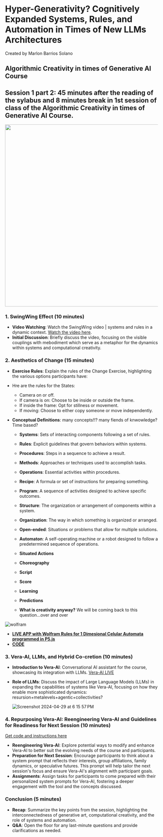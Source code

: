 # Hyper-Generativity? Cognitively Expanded Systems, Rules, and Automation in Times of New LLMs Architectures
Created by Marlon Barrios Solano
## Algorithmic Creativity in times of Generative AI Course
## Session 1 part 2: 45 minutes after the reading of the sylabus and 8 minutes break in 1st session of class of the Algorithmic Creativity in times of Generative AI Course.

<img src="https://github.com/marlonbarrios/vera-ai2/assets/90220317/9326e68c-cb1b-46ed-820a-4d0a0fe0f30f" width="600" >

### 1. SwingWing Effect (10 minutes)
- **Video Watching**: Watch the SwingWing video | systems and rules in a dynamic context. [Watch the video here](https://www.youtube.com/watch?v=8kcUjuXBFA8).
- **Initial Discussion**: Briefly discuss the video, focusing on the visible couplings with mebodiment which serve as a metaphor for the dynamics within systems and computational creativity.

### 2. Aesthetics of Change (15 minutes)
- **Exercise Rules**: Explain the rules of the Change Exercise, highlighting the various options participants have:
  
- Hre are the rules for the States:
  - Camera on or off.
  - If camera is on: Choose to be inside or outside the frame.
  - If inside the frame: Opt for stillness or movement.
  - If moving: Choose to either copy someone or move independently.
- **Conceptual Definitions**: many concepts!!? many fiends of knwowledge? Time based? 
  - **Systems**: Sets of interacting components following a set of rules.
  - **Rules**: Explicit guidelines that govern behaviors within systems.
  - **Procedures**: Steps in a sequence to achieve a result.
  - **Methods**: Approaches or techniques used to accomplish tasks.
  - **Operations**: Essential activities within procedures.
  - **Recipe**: A formula or set of instructions for preparing something.
  - **Program**: A sequence of activities designed to achieve specific outcomes.
  - **Structure**: The organization or arrangement of components within a system.
  - **Organization**: The way in which something is organized or arranged.
  - **Open-ended**: Situations or problems that allow for multiple solutions.
  - **Automaton**: A self-operating machine or a robot designed to follow a predetermined sequence of operations.
  - **Situated Actions**
  - **Choreography**
  - **Script**
  - **Score**
  - **Learning**
  - **Predictions**
  
 
  - **What is creativity anyway?** We will be coming back to this question...over and over
 
    
![wolfram](https://github.com/marlonbarrios/hyper-generativity/assets/90220317/dd655dd3-e83f-4282-863e-8aad31fdff60)


  - **[LIVE APP with Wolfram Rules for 1 Dimesional Celular Automata programmed in P5.js](https://marlonbarrios.github.io/wolframatic/)**
  - **[CODE](https://github.com/marlonbarrios/wolframatic/tree/mondrian?tab=readme-ov-file#wolframatic---cellular-automaton-visualizer)**

### 3. Vera-AI, LLMs, and Hybrid Co-cretion (10 minutes)
- **Introduction to Vera-AI**: Conversational AI assistant for the course, showcasing its integration with LLMs. 
  [Vera-AI LIVE](https://vera-ai.vercel.app/)
- **Role of LLMs**: Discuss the impact of Large Language Models (LLMs) in expanding the capabilities of systems like Vera-AI, focusing on how they enable more sophisticated dynamics: resursion+metalevels+agentic+collectivities?
  
  ![Screenshot 2024-04-29 at 6 15 57 PM](https://github.com/marlonbarrios/hyper-generativity/assets/90220317/a83f81c7-b093-4c74-bdc1-91753b6e47b8)


### 4. Repurposing Vera-AI: Reengineering Vera-AI and Guidelines for Readiness for Next Session (10 minutes)
[Get code and instructions here](https://github.com/marlonbarrios/vera-ai2?tab=readme-ov-file#vera-ai-an-ai-enhanced-chat-application-for-llms-on-computational-creativity-and-llms)

- **Reengineering Vera-AI**: Explore potential ways to modify and enhance Vera-AI to better suit the evolving needs of the course and participants.
- **Preparation for Next Session**: Encourage participants to think about a system prompt that reflects their interests, group affiliations, family dynamics, or speculative futures. This prompt will help tailor the next session's focus and ensure Vera-AI's alignment with participant goals.
- **Assignments**: Assign tasks for participants to come prepared with their personalized system prompts for Vera-AI, fostering a deeper engagement with the tool and the concepts discussed.

### Conclusion (5 minutes)
- **Recap**: Summarize the key points from the session, highlighting the interconnectedness of generative art, computational creativity, and the role of systems and automation.
- **Q&A**: Open the floor for any last-minute questions and provide clarifications as needed.
